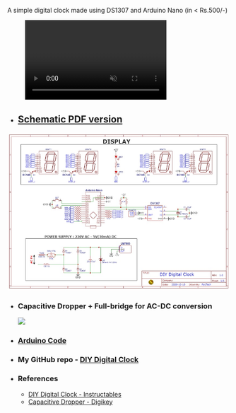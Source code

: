 A simple digital clock made using DS1307 and Arduino Nano (in < Rs.500/-)

<figure class="video_container">
  <video muted width="320" height="180" controls="true" allowfullscreen="true">
    <source src="media/video.mp4" type="video/mp4">
  </video>
</figure>

* ## <a href="https://pa1tech.github.io/DIY-Digital-Clock/schematic.pdf" target="_blank">Schematic PDF version</a>

![Schematic](schematic.jpg "Clock")

* ### Capacitive Dropper + Full-bridge for AC-DC conversion

	<img src="https://pa1tech.github.io/DIY-Digital-Clock/media/power.jpg" />

* ### [Arduino Code](https://github.com/pa1tech/DIY-Digital-Clock/tree/main/Arduino%20Code)
* ### My GitHub repo - [DIY Digital Clock](https://github.com/pa1tech/DIY-Digital-Clock)

* ### References
	* <a href="https://www.instructables.com/id/DIY-Digital-Clock-With-7-Segment-LED-Display/" target="_blank">DIY Digital Clock - Instructables</a>
	* <a href="https://www.digikey.it/en/maker/projects/capacitive-dropper/965d2328b35e43079e4eb99cf717137f" target="_blank">Capacitive Dropper - Digikey</a>